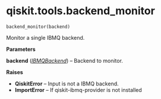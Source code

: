 <span id="qiskit-tools-backend-monitor" />

# qiskit.tools.backend\_monitor

<span id="undefined" />

`backend_monitor(backend)`

Monitor a single IBMQ backend.

**Parameters**

**backend** ([*IBMQBackend*](qiskit.providers.ibmq.IBMQBackend#qiskit.providers.ibmq.IBMQBackend "qiskit.providers.ibmq.IBMQBackend")) – Backend to monitor.

**Raises**

*   **QiskitError** – Input is not a IBMQ backend.
*   **ImportError** – If qiskit-ibmq-provider is not installed
